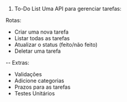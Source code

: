 1. To-Do List
   Uma API para gerenciar tarefas:

Rotas:

- Criar uma nova tarefa
- Listar todas as tarefas
- Atualizar o status (feito/não feito)
- Deletar uma tarefa

-- Extras:

- Validações
- Adicione categorias
- Prazos para as tarefas
- Testes Unitários
